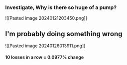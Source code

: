 ### Investigate, Why is there so huge of a pump?

![[Pasted image 20240121203450.png]]

## I'm probably doing something wrong

![[Pasted image 20240126013911.png]]

#### 10 losses in a row = 0.0977% change